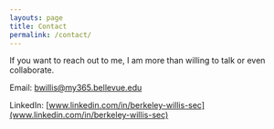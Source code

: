 ```yaml
---
layouts: page
title: Contact
permalink: /contact/
---
```


If you want to reach out to me, I am more than willing to talk or even collaborate.

Email: [bwillis@my365.bellevue.edu](mailto:bwillis@my365.bellevue.edu)

LinkedIn: [www.linkedin.com/in/berkeley-willis-sec](www.linkedin.com/in/berkeley-willis-sec)
